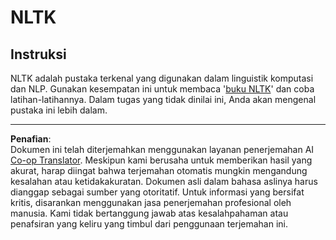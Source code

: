 <!--
CO_OP_TRANSLATOR_METADATA:
{
  "original_hash": "bf39bceb833cd628f224941dca8041df",
  "translation_date": "2025-09-05T20:34:17+00:00",
  "source_file": "6-NLP/4-Hotel-Reviews-1/assignment.md",
  "language_code": "id"
}
-->
# NLTK

## Instruksi

NLTK adalah pustaka terkenal yang digunakan dalam linguistik komputasi dan NLP. Gunakan kesempatan ini untuk membaca '[buku NLTK](https://www.nltk.org/book/)' dan coba latihan-latihannya. Dalam tugas yang tidak dinilai ini, Anda akan mengenal pustaka ini lebih dalam.

---

**Penafian**:  
Dokumen ini telah diterjemahkan menggunakan layanan penerjemahan AI [Co-op Translator](https://github.com/Azure/co-op-translator). Meskipun kami berusaha untuk memberikan hasil yang akurat, harap diingat bahwa terjemahan otomatis mungkin mengandung kesalahan atau ketidakakuratan. Dokumen asli dalam bahasa aslinya harus dianggap sebagai sumber yang otoritatif. Untuk informasi yang bersifat kritis, disarankan menggunakan jasa penerjemahan profesional oleh manusia. Kami tidak bertanggung jawab atas kesalahpahaman atau penafsiran yang keliru yang timbul dari penggunaan terjemahan ini.